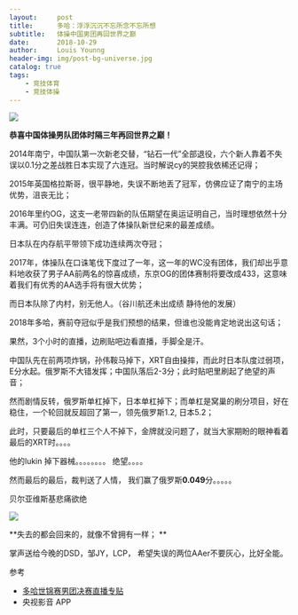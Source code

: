 ```yaml
---
layout:     post
title:      多哈：浮浮沉沉不忘所念不忘所想
subtitle:   体操中国男团再回世界之巅
date:       2018-10-29
author:     Louis Younng
header-img: img/post-bg-universe.jpg
catalog: true
tags:
    - 竞技体育
    - 竞技体操
---
```

![](https://ws1.sinaimg.cn/large/6af92b9fly1fwpjsd38gpj21kw16o7wi.jpg)

**恭喜中国体操男队团体时隔三年再回世界之巅！**

2014年南宁，中国队第一次新老交替，“钻石一代”全部退役，六个新人靠着不失误以0.1分之差战胜日本实现了六连冠。当时解说cy的哭腔我依稀还记得；

2015年英国格拉斯哥，很平静地，失误不断地丢了冠军，仿佛应证了南宁的主场优势，沮丧无比；

2016年里约OG，这支一老带四新的队伍期望在奥运证明自己，当时理想依然十分丰满。可仍旧失误连连，创造了体操队新世纪来的最差成绩。

日本队在内存航平带领下成功连续两次夺冠；

2017年，体操队在口诛笔伐下度过了一年，这一年的WC没有团体，我们却出乎意料地收获了男子AA前两名的惊喜成绩，东京OG的团体赛制将要改成433，这意味着我们有优秀的AA选手将有很大优势；

而日本队除了内村，别无他人。（谷川航还未出成绩 静待他的发展）

2018年多哈，赛前夺冠似乎是我们预想的结果，但谁也没能肯定地说出这句话；

果然，3个小时的直播，边刷贴吧边看直播，手脚全是汗。

中国队先在前两项炸锅，孙伟鞍马掉下，XRT自由操摔，而此时日本队度过弱项，E分水起。俄罗斯不大错发挥；中国队落后2-3分；此时贴吧里刷起了绝望的声音；

然而剧情反转，俄罗斯单杠掉下，日本单杠掉下；而单杠是窝巢的刷分项目，好在稳住，一个轮回就反超回了第一，领先俄罗斯1.2, 日本5.2；

此时，只要最后的单杠三个人不掉下，金牌就没问题了，就当大家期盼的眼神看着最后的XRT时。。。。

他的lukin 掉下器械。。。。。。。。 绝望。。。。

然而最后的最后，裁判送了人情， 我们赢了俄罗斯**0.049**分。。。。。

贝尔亚维斯基悲痛欲绝

![](https://ws1.sinaimg.cn/large/6af92b9fly1fwpk6wdvkzj21kw16oe82.jpg)

**失去的都会回来的，就像不曾拥有一样； **

掌声送给今晚的DSD，邹JY，LCP， 希望失误的两位AAer不要灰心，比好全能。

参考
- [多哈世锦赛男团决赛直播专贴](https://tieba.baidu.com/p/5930219759)
- 央视影音 APP